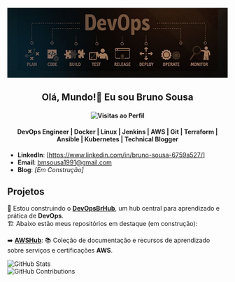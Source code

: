 <p align="center">
  <img src="./devops.jpg" alt="devops" width="900"/>
</p>

## <p align="center">Olá, Mundo!👋 Eu sou Bruno Sousa</p>

#### <p align="center">![Visitas ao Perfil](https://komarev.com/ghpvc/?username=bmsousa1991)</p>
#### <p align="center">DevOps Engineer | Docker | Linux | Jenkins | AWS | Git | Terraform | Ansible | Kubernetes | Technical Blogger</p>

- **Linkedln**: [https://www.linkedin.com/in/bruno-sousa-6759a527/]
- **Email**: [bmsousa1991@gmail.com](mailto:bmsousa1991@gmail.com)
- **Blog**: *[Em Construção]*

## Projetos

🚀 Estou construindo o [**DevOpsBrHub**](https://github.com/DevOpsBrHub), um hub central para aprendizado e prática de **DevOps**.  
🏗️ Abaixo estão meus repositórios em destaque (em construção):  

➡️ [**AWSHub**](https://github.com/DevOpsBrHub/AWSHub): 📚 Coleção de documentação e recursos de aprendizado sobre serviços e certificações **AWS**.


![GitHub Stats](https://github-readme-stats.vercel.app/api?username=bmsousa1991&show_icons=true&count_private=true&hide_title=true&theme=dark)  
![GitHub Contributions](https://github-readme-streak-stats.herokuapp.com/?user=bmsousa1991&theme=dark)


